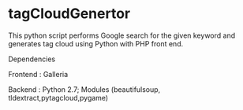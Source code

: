 # tagCloudGenertor
This python script performs Google search for the given keyword and generates tag cloud using Python with PHP front end.

Dependencies

Frontend : Galleria

Backend : Python 2.7; Modules (beautifulsoup, tldextract,pytagcloud,pygame)

